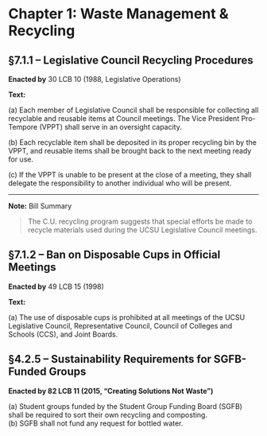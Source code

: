 # Chapter 1: Waste Management & Recycling

## §7.1.1 – Legislative Council Recycling Procedures

**Enacted by** 30 LCB 10 (1988, Legislative Operations)

**Text:**

(a) Each member of Legislative Council shall be responsible for collecting all recyclable and reusable items at Council meetings. The Vice President Pro-Tempore (VPPT) shall serve in an oversight capacity.

(b) Each recyclable item shall be deposited in its proper recycling bin by the VPPT, and reusable items shall be brought back to the next meeting ready for use.

(c) If the VPPT is unable to be present at the close of a meeting, they shall delegate the responsibility to another individual who will be present.

---
**Note:** Bill Summary  
>The C.U. recycling program suggests that special efforts be made to recycle 
materials used during the UCSU Legislative Council meetings.

## §7.1.2 – Ban on Disposable Cups in Official Meetings

**Enacted by** 49 LCB 15 (1998)

**Text:**

(a) The use of disposable cups is prohibited at all meetings of the UCSU Legislative Council, Representative Council, Council of Colleges and Schools (CCS), and Joint Boards.

## §4.2.5 – Sustainability Requirements for SGFB-Funded Groups  
**Enacted by 82 LCB 11 (2015, “Creating Solutions Not Waste”)**

(a) Student groups funded by the Student Group Funding Board (SGFB) shall be required to sort their own recycling and composting.  
(b) SGFB shall not fund any request for bottled water.
